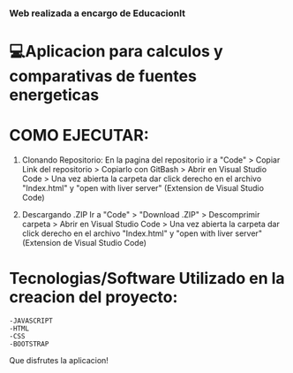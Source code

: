 ### Web realizada a encargo de EducacionIt
# 💻Aplicacion para calculos y comparativas de fuentes energeticas
<!-- Aplicacion sobre e-commerce en venta de pasajes para viajes alrededor del mundo realizada en REACT para el curso de CoderHouse sobre React JS - Pablo Paez
 -->

# COMO EJECUTAR:

1)  Clonando Repositorio: En la pagina del repositorio ir a "Code" > Copiar Link del repositorio > Copiarlo con GitBash > Abrir en Visual Studio Code > Una vez abierta la carpeta dar click derecho en el archivo "Index.html" y "open with liver server" (Extension de Visual Studio Code)

2)  Descargando .ZIP Ir a "Code" > "Download .ZIP" > Descomprimir carpeta > Abrir en Visual Studio Code > Una vez abierta la carpeta dar click derecho en el archivo "Index.html" y "open with liver server" (Extension de Visual Studio Code)

# Tecnologias/Software Utilizado en la creacion del proyecto:
    -JAVASCRIPT
    -HTML
    -CSS
    -BOOTSTRAP

Que disfrutes la aplicacion!